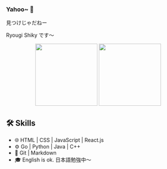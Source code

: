 <!--
**ryougi-shiky/ryougi-shiky** is a ✨ _special_ ✨ repository because its `README.md` (this file) appears on your GitHub profile.

Here are some ideas to get you started:

- 🔭 I’m currently working on ...
- 🌱 I’m currently learning ...
- 👯 I’m looking to collaborate on ...
- 🤔 I’m looking for help with ...
- 💬 Ask me about ...
- 📫 How to reach me: ...
- 😄 Pronouns: ...
- ⚡ Fun fact: ...
-->

### Yahoo~ 👋 
見つけじゃだねー

Ryougi Shiky です〜

<div align="center">
  <span> </span>
  <img height="170px" src="https://github-readme-stats.vercel.app/api?username=ryougi-shiky&theme=buefy" />
  <span> </span>
  <img height="170px" src="https://github-readme-stats.vercel.app/api/top-langs/?username=ryougi-shiky&hide=javascript,Jupyter%20Notebook&layout=compact&langs_count=8&theme=flag-india" />
  <span> </span>
</div>

## 🛠 Skills
- 🌐 HTML | CSS | JavaScript | React.js
- ⚙️ Go | Python | Java | C++
- 🔧 Git | Markdown
- 🎓 English is ok. 日本語勉強中〜


